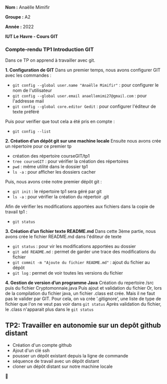 **Nom :** Anaëlle Mimifir

**Groupe :** A2

**Année :** 2022

**IUT Le Havre - Cours GIT**

### Compte-rendu TP1 Introduction GIT

Dans ce TP on apprend à travailler avec git.


**1. Configuration de GIT**
Dans un premier temps, nous avons configurer GIT avec les commandes :
- `git config --global user.name "Anaëlle Mimifir"` : pour configurer le nom de l'utilisateur
- `git config --global user.email anaellemimi27@gmail.com` : pour l'addresse mail
- `git config --global core.editor Gedit` : pour configurer l'éditeur de texte préféré

Puis pour verifier que tout cela a été pris en compte : 
- `git config --list`

**2. Création d’un dépôt git sur une machine locale**
Ensuite nous avons crée un répertoire pour ce premier tp
- création des répertoire courseGIT/tp1
- `tree courseGIT` : pour vérifier la création des répertoires
- `pwd` : même utilité dans le dossier tp1
- `ls -a` : pour afficher les dossiers cacher

Puis, nous avons crée notre premier dépôt git :
- `git init` : le répertoire tp1 sera géré par git
- `ls -a`  : pour vérifier la création du répertoir .git

Afin de vérifier les modifications apportées aux fichiers dans la copie de travail tp1 :
- `git status`

**3. Création d’un fichier texte README.md**
Dans cette 3ème partie, nous avons crée le fichier README.md dans l'éditeur de texte
- `git status` : pour vir les modifications apportées au dossier
- `git add README.md` : permet de garder une trace des modifications du fichier
- `git commit -m "Ajoute du fichier README.md"` : ajout du fichier au dépôt
- `git log` : permet de voir toutes les versions du fichier


**4. Gestion de version d’un programme Java**
Création du repertoire /src puis du fichier Cryptomonnaie.java
Puis ajout et validation du fichier
Or, lors de la compilation du fichier java, un fichier .class est crée. Mais il ne faut pas le 
valider par GIT.
Pour cela, on va crée '.gitignore', une liste de type de fichier que l'on ne veut pas voir dans `git status`
Après validation du fichier, le .class n'apparait plus dans le `git status`


## TP2: Travailler en autonomie sur un depôt github distant
- Création d'un compte github
- Ajout d'un clé ssh
- pousser un dépôt existant depuis la ligne de commande
- séquence de travail avec un dépôt distant
- cloner un dépôt distant sur notre machine locale

:pizza: 



